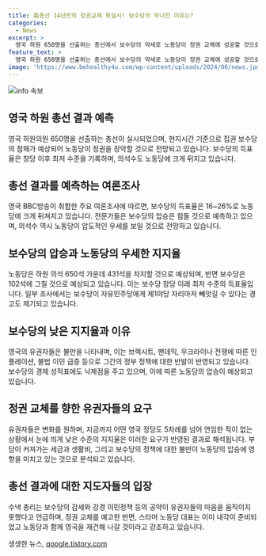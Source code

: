 ```yaml
---
title: 英총선 14년만의 정권교체 확실시! 보수당의 무너진 이유는?
categories:
  - News
excerpt: >
  영국 하원 650명을 선출하는 총선에서 보수당의 약세로 노동당이 정권 교체에 성공할 것으로 전망되며, 보수당 지지율이 낮아져 16~26%로 추정되고, 의석 수도 예측보다 적을 것으로 전망된다. 이는 브렉시트, 팬데믹, 우크라이나 전쟁 등으로 인한 불만이 반영된 것으로 관측되며, 보수당의 경제성적과 정책에 대한 비판도 나오고 있다. 노동당 대표는 총선 결과에 대한 책임을 질 것으로 밝히고, 영국의 재건을 강조했다.
feature_text: >
  영국 하원 650명을 선출하는 총선에서 보수당의 약세로 노동당이 정권 교체에 성공할 것으로 전망되며, 보수당 지지율이 낮아져 16~26%로 추정되고, 의석 수도 예측보다 적을 것으로 전망된다. 이는 브렉시트, 팬데믹, 우크라이나 전쟁 등으로 인한 불만이 반영된 것으로 관측되며, 보수당의 경제성적과 정책에 대한 비판도 나오고 있다. 노동당 대표는 총선 결과에 대한 책임을 질 것으로 밝히고, 영국의 재건을 강조했다.
image: 'https://www.behealthy4u.com/wp-content/uploads/2024/06/news.jpg'
---
```


<p><img src="https://www.behealthy4u.com/wp-content/uploads/2024/06/news.jpg" alt="info 속보" /></p>

<h2 data-ke-size="size26">영국 하원 총선 결과 예측</h2>

<p data-ke-size="size16">영국 하원의원 650명을 선출하는 총선이 실시되었으며, 현지시간 기준으로 집권 보수당의 참패가 예상되어 노동당이 정권을 장악할 것으로 전망되고 있습니다. 보수당의 득표율은 창당 이후 최저 수준을 기록하며, 의석수도 노동당에 크게 뒤지고 있습니다.</p>

<h2 data-ke-size="size26">총선 결과를 예측하는 여론조사</h2>

<p data-ke-size="size16">영국 BBC방송이 취합한 주요 여론조사에 따르면, 보수당의 득표율은 16~26%로 노동당에 크게 뒤쳐지고 있습니다. 전문가들은 보수당의 압승은 힘들 것으로 예측하고 있으며, 의석수 역시 노동당이 압도적인 우세를 보일 것으로 전망하고 있습니다.</p>

<h2 data-ke-size="size26">보수당의 압승과 노동당의 우세한 지지율</h2>

<p data-ke-size="size16">노동당은 하원 의석 650석 가운데 431석을 차지할 것으로 예상되며, 반면 보수당은 102석에 그칠 것으로 예상되고 있습니다. 이는 보수당 창당 이래 최저 수준의 득표율입니다. 일부 조사에서는 보수당이 자유민주당에게 제1야당 자리마저 빼앗길 수 있다는 경고도 제기되고 있습니다.</p>

<h2 data-ke-size="size26">보수당의 낮은 지지율과 이유</h2>

<p data-ke-size="size16">영국의 유권자들은 불만을 나타내며, 이는 브렉시트, 팬데믹, 우크라이나 전쟁에 따른 인플레이션, 불법 이민 급증 등으로 그간의 정부 정책에 대한 반발이 반영되고 있습니다. 보수당의 경제 성적표에도 낙제점을 주고 있으며, 이에 따른 노동당의 압승이 예상되고 있습니다.</p>

<h2 data-ke-size="size26">정권 교체를 향한 유권자들의 요구</h2>

<p data-ke-size="size16">유권자들은 변화를 원하며, 지금까지 어떤 영국 정당도 5차례를 넘어 연임한 적이 없는 상황에서 눈에 띄게 낮은 수준의 지지율은 이러한 요구가 반영된 결과로 해석됩니다. 부담이 커져가는 세금과 생활비, 그리고 보수당의 정책에 대한 불만이 노동당의 압승에 영향을 미치고 있는 것으로 분석되고 있습니다.</p>

<h2 data-ke-size="size26">총선 결과에 대한 지도자들의 입장</h2>

<p data-ke-size="size16">수낵 총리는 보수당의 감세와 강경 이민정책 등의 공약이 유권자들의 마음을 움직이지 못했다고 언급하며, 정권 교체를 예고한 반면, 스타머 노동당 대표는 이미 내각이 준비되었고 노동당과 함께 영국을 재건해 나갈 것이라고 강조하고 있습니다.</p>
생생한 뉴스, <a href="https://qoogle.tistory.com" rel="dofollow">qoogle.tistory.com</a>



